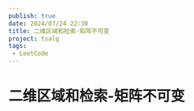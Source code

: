 ```yaml
---
publish: true
date: 2024/07/24 22:30
title: 二维区域和检索-矩阵不可变
project: tsalg
tags:
 - LeetCode
---
```


# 二维区域和检索-矩阵不可变
